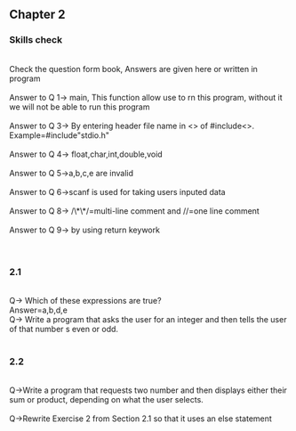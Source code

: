 ## Chapter 2

### Skills check

<br/>
Check the question form book, Answers are given here or written in program<br/>
<br/>
Answer to Q 1-> main, This function allow use to rn this program, without it we will not be able to run this program<br/>
<br/>
Answer to Q 3-> By entering header file name in <> of #include<>. Example=#include"stdio.h"<br/>
<br/>
Answer to Q 4-> float,char,int,double,void<br/>
<br/>
Answer to Q 5->a,b,c,e are invalid<br/>
<br/>
Answer to Q 6->scanf is used for taking users inputed data<br/>
<br/>
Answer to Q 8-> /\*\*/=multi-line comment and //=one line comment<br/>
<br/>
Answer to Q 9-> by using return keywork<br/>
<br/>
<br/>

### 2.1

<br/>
Q-> Which of these expressions are true?<br/>
Answer=a,b,d,e<br/>
Q-> Write a program that asks the user for an integer and then tells the user of that number s even or odd.<br/>
<br/>

### 2.2

<br/>
Q->Write a program that requests two number and then displays either their sum or product, depending on what the user selects.<br/>
<br/>
Q->Rewrite Exercise 2 from Section 2.1 so that it uses an else statement<br/>
<br/>
